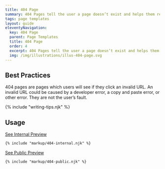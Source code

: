 ```yaml
---
title: 404 Page
summary: 404 Pages tell the user a page doesn’t exist and helps them recover.
tags: page templates
layout: guide
eleventyNavigation:
  key: 404 Page
  parent: Page Templates
  title: 404 Page
  order: 4
  excerpt: 404 Pages tell the user a page doesn’t exist and helps them recover.
  img: /img/illustrations/illus-404-page.svg
---
```


## Best Practices

404 pages are pages which users will see if they click an invalid URL. An invalid URL could be caused by a developer error, a copy and paste error, or other error. They are not the user’s fault.

{% include "writing-tips.njk" %}

## Usage

<a class="btn btn-primary" href="/page-templates/404-page-internal/" target="_blank">See Internal Preview</a>

``` html
{% include "markup/404-internal.njk" %}
```

<a class="btn btn-primary" href="/page-templates/404-page-public/" target="_blank">See Public Preview</a>

``` html
{% include "markup/404-public.njk" %}
```
